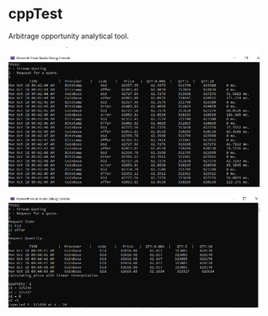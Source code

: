# cppTest
Arbitrage opportunity analytical tool.


![Request_A_Quote](https://github.com/Arkhamides/cppTest/blob/main/Screenshots/Stream_Quoting.PNG?raw=true)

![Request_A_Quote](https://github.com/Arkhamides/cppTest/blob/main/Screenshots/Request_a_quote.PNG?raw=true)
